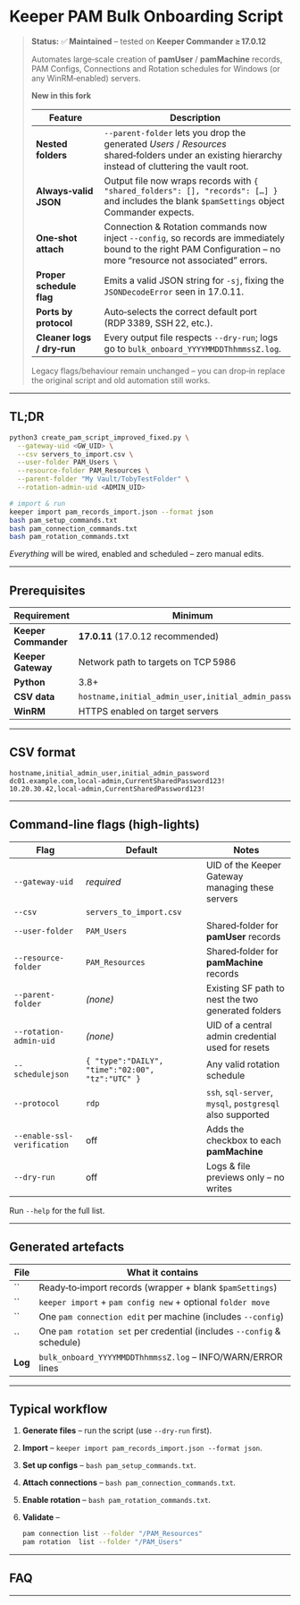 # Keeper PAM Bulk Onboarding Script

> **Status:** ✅ **Maintained** – tested on **Keeper Commander ≥ 17.0.12**
>
> Automates large‑scale creation of **pamUser** / **pamMachine** records, PAM Configs, Connections and Rotation schedules for Windows (or any WinRM‑enabled) servers.
>
> **New in this fork**
>
> | Feature                    | Description                                                                                                                                                       |
> | -------------------------- | ----------------------------------------------------------------------------------------------------------------------------------------------------------------- |
> | **Nested folders**         | `--parent-folder` lets you drop the generated *Users* / *Resources* shared‑folders under an existing hierarchy instead of cluttering the vault root.              |
> | **Always‑valid JSON**      | Output file now wraps records with `{ "shared_folders": [], "records": […] }` and includes the blank `$pamSettings` object Commander expects.                     |
> | **One‑shot attach**        | Connection & Rotation commands now inject `--config`, so records are immediately bound to the right PAM Configuration – no more “resource not associated” errors. |
> | **Proper schedule flag**   | Emits a valid JSON string for `-sj`, fixing the `JSONDecodeError` seen in 17.0.11.                                                                                |
> | **Ports by protocol**      | Auto‑selects the correct default port (RDP 3389, SSH 22, etc.).                                                                                                   |
> | **Cleaner logs / dry‑run** | Every output file respects `--dry-run`; logs go to `bulk_onboard_YYYYMMDDThhmmssZ.log`.                                                                           |
>
> Legacy flags/behaviour remain unchanged – you can drop‑in replace the original script and old automation still works.

---

## TL;DR

```bash
python3 create_pam_script_improved_fixed.py \
  --gateway-uid <GW_UID> \
  --csv servers_to_import.csv \
  --user-folder PAM_Users \
  --resource-folder PAM_Resources \
  --parent-folder "My Vault/TobyTestFolder" \
  --rotation-admin-uid <ADMIN_UID>

# import & run
keeper import pam_records_import.json --format json
bash pam_setup_commands.txt
bash pam_connection_commands.txt
bash pam_rotation_commands.txt
```

*Everything* will be wired, enabled and scheduled – zero manual edits.

---

## Prerequisites

| Requirement          | Minimum                                              |
| -------------------- | ---------------------------------------------------- |
| **Keeper Commander** | **17.0.11** (17.0.12 recommended)                    |
| **Keeper Gateway**   | Network path to targets on TCP 5986                  |
| **Python**           | 3.8+                                                 |
| **CSV data**         | `hostname,initial_admin_user,initial_admin_password` |
| **WinRM**            | HTTPS enabled on target servers                      |

---

## CSV format

```csv
hostname,initial_admin_user,initial_admin_password
dc01.example.com,local-admin,CurrentSharedPassword123!
10.20.30.42,local-admin,CurrentSharedPassword123!
```

---

## Command‑line flags (high‑lights)

| Flag                        | Default                                          | Notes                                                     |
| --------------------------- | ------------------------------------------------ | --------------------------------------------------------- |
| `--gateway-uid`             | *required*                                       | UID of the Keeper Gateway managing these servers          |
| `--csv`                     | `servers_to_import.csv`                          |                                                           |
| `--user-folder`             | `PAM_Users`                                      | Shared‑folder for **pamUser** records                     |
| `--resource-folder`         | `PAM_Resources`                                  | Shared‑folder for **pamMachine** records                  |
| `--parent-folder`           | *(none)*                                         | Existing SF path to nest the two generated folders        |
| `--rotation-admin-uid`      | *(none)*                                         | UID of a central admin credential used for resets         |
| `--schedulejson`            | `{ "type":"DAILY", "time":"02:00", "tz":"UTC" }` | Any valid rotation schedule                               |
| `--protocol`                | `rdp`                                            | `ssh`, `sql-server`, `mysql`, `postgresql` also supported |
| `--enable-ssl-verification` | off                                              | Adds the checkbox to each **pamMachine**                  |
| `--dry-run`                 | off                                              | Logs & file previews only – no writes                     |

Run `--help` for the full list.

---

## Generated artefacts

| File    | What it contains                                                       |
| ------- | ---------------------------------------------------------------------- |
| \`\`    | Ready‑to‑import records (wrapper + blank `$pamSettings`)               |
| \`\`    | `keeper import` + `pam config new` + optional `folder move`            |
| \`\`    | One `pam connection edit` per machine (includes `--config`)            |
| \`\`    | One `pam rotation set` per credential (includes `--config` & schedule) |
| **Log** | `bulk_onboard_YYYYMMDDThhmmssZ.log` – INFO/WARN/ERROR lines            |

---

## Typical workflow

1. **Generate files** – run the script (use `--dry-run` first).
2. **Import** – `keeper import pam_records_import.json --format json`.
3. **Set up configs** – `bash pam_setup_commands.txt`.
4. **Attach connections** – `bash pam_connection_commands.txt`.
5. **Enable rotation** – `bash pam_rotation_commands.txt`.
6. **Validate** –

   ```bash
   pam connection list --folder "/PAM_Resources"
   pam rotation  list --folder "/PAM_Users"
   ```

---

## FAQ

---


